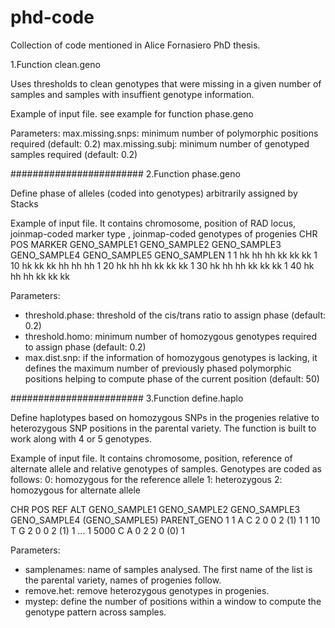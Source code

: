 # phd-code
Collection of code mentioned in Alice Fornasiero PhD thesis.


1.Function clean.geno

Uses thresholds to clean genotypes that were missing in a given number of samples and samples with insuffient genotype information.

Example of input file.
see example for function phase.geno

Parameters:
max.missing.snps: minimum number of polymorphic positions required (default: 0.2)
max.missing.subj: minimum number of genotyped samples required (default: 0.2)



########################
2.Function phase.geno

Define phase of alleles (coded into genotypes) arbitrarily assigned by Stacks

Example of input file.
It contains chromosome, position of RAD locus, joinmap-coded marker type , joinmap-coded genotypes of progenies
CHR POS  MARKER   GENO_SAMPLE1  GENO_SAMPLE2  GENO_SAMPLE3  GENO_SAMPLE4 GENO_SAMPLE5  GENO_SAMPLEN
1   1    <hkxhk>  hk            hh            hh            kk           kk           kk
1   10   <hkxhk>  hk            kk            kk            hh           hh           hh
1   20   <hkxhk>  hk            hh            hh            kk           kk           kk
1   30   <hkxhk>  hk            hh            hh            kk           kk           kk
1   40   <hkxhk>  hk            hh            hh            kk           kk           kk


Parameters:
- threshold.phase: threshold of the cis/trans ratio to assign phase (default: 0.2)
- threshold.homo: minimum number of homozygous genotypes required to assign phase (default: 0.2)
- max.dist.snp: if the information of homozygous genotypes is lacking, it defines the maximum number of previously phased polymorphic positions helping to compute phase of the current position (default: 50)



########################
3.Function define.haplo

Define haplotypes based on homozygous SNPs in the progenies relative to heterozygous SNP positions in the parental variety. 
The function is built to work along with 4 or 5 genotypes.

Example of input file.
It contains chromosome, position, reference of alternate allele and relative genotypes of samples. Genotypes are coded as follows:
0: homozygous for the reference allele
1: heterozygous
2: homozygous for alternate allele

CHR POS  REF ALT GENO_SAMPLE1  GENO_SAMPLE2  GENO_SAMPLE3  GENO_SAMPLE4 (GENO_SAMPLE5)  PARENT_GENO
1   1    A   C   2             0             0             2             (1)            1
1   10   T   G   2             0             0             2             (1)            1
...
1   5000 C  A    0             2             2             0             (0)            1


Parameters:
- samplenames: name of samples analysed. The first name of the list is the parental variety, names of progenies follow.
- remove.het: remove heterozygous genotypes in progenies.
- mystep: define the number of positions within a window to compute the genotype pattern across samples.

